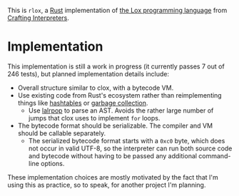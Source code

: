 This is `rlox`, a [Rust](https://rust-lang.org/) implementation of [the Lox programming language](https://craftinginterpreters.com/the-lox-language.html) from [Crafting Interpreters](https://craftinginterpreters.com/).

# Implementation

This implementation is still a work in progress (it currently passes 7 out of 246 tests), but planned implementation details include:

* Overall structure similar to clox, with a bytecode VM.
* Use existing code from Rust's ecosystem rather than reimplementing things like [hashtables](https://doc.rust-lang.org/std/collections/struct.HashMap.html) or [garbage collection](https://docs.rs/gc).
    * Use [lalrpop](https://lalrpop.github.io/lalrpop) to parse an AST. Avoids the rather large number of jumps that clox uses to implement `for` loops.
* The bytecode format should be serializable. The compiler and VM should be callable separately.
    * The serialized bytecode format starts with a `0xc0` byte, which does not occur in valid UTF-8, so the interpreter can run both source code and bytecode without having to be passed any additional command-line options.

These implementation choices are mostly motivated by the fact that I'm using this as practice, so to speak, for another project I'm planning.
